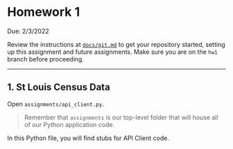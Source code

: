 # Homework 1

Due: 2/3/2022

Review the instructions at [`docs/git.md`](../git.md) to get your repository started, setting up this assignment and future assignments. Make sure you are on the `hw1` branch before proceeding.
***

## 1. St Louis Census Data
Open `assignments/api_client.py`.

> Remember that `assignments` is our top-level folder that will house all of our Python application code.

In this Python file, you will find stubs for API Client code.

